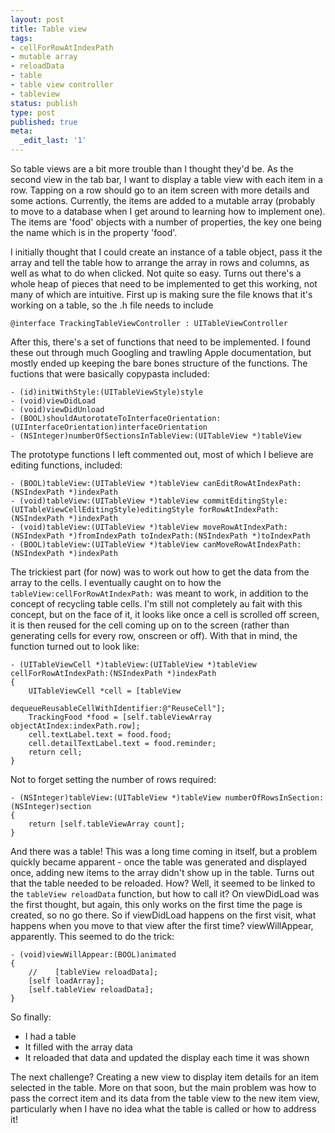 ```yaml
---
layout: post
title: Table view
tags:
- cellForRowAtIndexPath
- mutable array
- reloadData
- table
- table view controller
- tableview
status: publish
type: post
published: true
meta:
  _edit_last: '1'
---
```

So table views are a bit more trouble than I thought they'd be. As the second view in the tab bar, I want to display a table view with each item in a row. Tapping on a row should go to an item screen with more details and some actions. Currently, the items are added to a mutable array (probably to move to a database when I get around to learning how to implement one). The items are 'food' objects with a number of properties, the key one being the name which is in the property 'food'.

I initially thought that I could create an instance of a table object, pass it the array and tell the table how to arrange the array in rows and columns, as well as what to do when clicked. Not quite so easy. Turns out there's a whole heap of pieces that need to be implemented to get this working, not many of which are intuitive. First up is making sure the file knows that it's working on a table, so the .h file needs to include

    @interface TrackingTableViewController : UITableViewController

After this, there's a set of functions that need to be implemented. I found these out through much Googling and trawling Apple documentation, but mostly ended up keeping the bare bones structure of the functions. The fuctions that were basically copypasta included:

    - (id)initWithStyle:(UITableViewStyle)style
    - (void)viewDidLoad
    - (void)viewDidUnload
    - (BOOL)shouldAutorotateToInterfaceOrientation:(UIInterfaceOrientation)interfaceOrientation
    - (NSInteger)numberOfSectionsInTableView:(UITableView *)tableView

The prototype functions I left commented out, most of which I believe are editing functions, included:

    - (BOOL)tableView:(UITableView *)tableView canEditRowAtIndexPath:(NSIndexPath *)indexPath
    - (void)tableView:(UITableView *)tableView commitEditingStyle:(UITableViewCellEditingStyle)editingStyle forRowAtIndexPath:(NSIndexPath *)indexPath
    - (void)tableView:(UITableView *)tableView moveRowAtIndexPath:(NSIndexPath *)fromIndexPath toIndexPath:(NSIndexPath *)toIndexPath
    - (BOOL)tableView:(UITableView *)tableView canMoveRowAtIndexPath:(NSIndexPath *)indexPath

The trickiest part (for now) was to work out how to get the data from the array to the cells. I eventually caught on to how the `tableView:cellForRowAtIndexPath:` was meant to work, in addition to the concept of recycling table cells. I'm still not completely au fait with this concept, but on the face of it, it looks like once a cell is scrolled off screen, it is then reused for the cell coming up on to the screen (rather than generating cells for every row, onscreen or off). With that in mind, the function turned out to look like:

    - (UITableViewCell *)tableView:(UITableView *)tableView cellForRowAtIndexPath:(NSIndexPath *)indexPath
    {
        UITableViewCell *cell = [tableView 
                                 dequeueReusableCellWithIdentifier:@"ReuseCell"];
        TrackingFood *food = [self.tableViewArray objectAtIndex:indexPath.row];
        cell.textLabel.text = food.food;
        cell.detailTextLabel.text = food.reminder;
        return cell;
    }

Not to forget setting the number of rows required:

    - (NSInteger)tableView:(UITableView *)tableView numberOfRowsInSection:(NSInteger)section
    {
        return [self.tableViewArray count];
    }

And there was a table! This was a long time coming in itself, but a problem quickly became apparent - once the table was generated and displayed once, adding new items to the array didn't show up in the table. Turns out that the table needed to be reloaded. How? Well, it seemed to be linked to the `tableView reloadData` function, but how to call it? On viewDidLoad was the first thought, but again, this only works on the first time the page is created, so no go there. So if viewDidLoad happens on the first visit, what happens when you move to that view after the first time? viewWillAppear, apparently. This seemed to do the trick:

    - (void)viewWillAppear:(BOOL)animated
    {
        //    [tableView reloadData];
        [self loadArray];
        [self.tableView reloadData];
    }

So finally:
- I had a table
- It filled with the array data
- It reloaded that data and updated the display each time it was shown

The next challenge? Creating a new view to display item details for an item selected in the table. More on that soon, but the main problem was how to pass the correct item and its data from the table view to the new item view, particularly when I have no idea what the table is called or how to address it!
